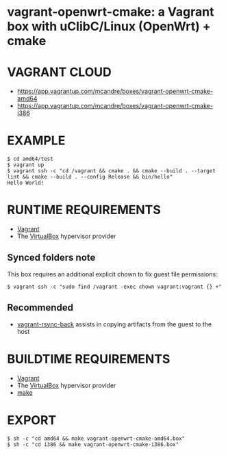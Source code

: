 # vagrant-openwrt-cmake: a Vagrant box with uClibC/Linux (OpenWrt) + cmake

# VAGRANT CLOUD

* https://app.vagrantup.com/mcandre/boxes/vagrant-openwrt-cmake-amd64
* https://app.vagrantup.com/mcandre/boxes/vagrant-openwrt-cmake-i386

# EXAMPLE

```console
$ cd amd64/test
$ vagrant up
$ vagrant ssh -c "cd /vagrant && cmake . && cmake --build . --target lint && cmake --build . --config Release && bin/hello"
Hello World!
```

# RUNTIME REQUIREMENTS

* [Vagrant](https://www.vagrantup.com)
* The [VirtualBox](https://www.virtualbox.org) hypervisor provider

## Synced folders note

This box requires an additional explicit chown to fix guest file permissions:

```console
$ vagrant ssh -c "sudo find /vagrant -exec chown vagrant:vagrant {} +"
```

## Recommended

* [vagrant-rsync-back](https://github.com/smerrill/vagrant-rsync-back) assists in copying artifacts from the guest to the host

# BUILDTIME REQUIREMENTS

* [Vagrant](https://www.vagrantup.com)
* The [VirtualBox](https://www.virtualbox.org) hypervisor provider
* [make](https://www.gnu.org/software/make/)

# EXPORT

```console
$ sh -c "cd amd64 && make vagrant-openwrt-cmake-amd64.box"
$ sh -c "cd i386 && make vagrant-openwrt-cmake-i386.box"
```
